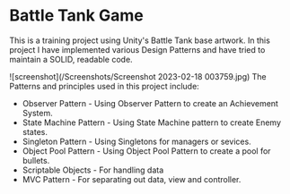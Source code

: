 # Battle Tank Game
This is a training project using Unity's Battle Tank base artwork.
In this project I have implemented various Design Patterns and have tried to maintain a SOLID, readable code. 

![screenshot](/Screenshots/Screenshot 2023-02-18 003759.jpg)
The Patterns and principles used in this project include:
  * Observer Pattern - Using Observer Pattern to create an Achievement System.
  * State Machine Pattern - Using State Machine pattern to create Enemy states.
  * Singleton Pattern - Using Singletons for managers or sevices.
  * Object Pool Pattern - Using Object Pool Pattern to create a pool for bullets.
  * Scriptable Objects - For handling data
  * MVC Pattern - For separating out data, view and controller.
